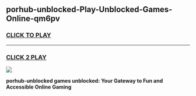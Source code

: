 
## porhub-unblocked-Play-Unblocked-Games-Online-qm6pv
<h3>
<a href="https://premium76.site?title=porhub-unblocked&ref=25A">CLICK TO PLAY</a></h3>
<hr>

<h3>
<a href="https://premium76.site?title=porhub-unblocked&ref=25A">CLICK 2 PLAY</a>
  
</h3>

<a href="https://premium76.site?title=porhub-unblocked&ref=25A"><img src="https://clearcache.store/games.png"></a>


**porhub-unblocked games unblocked: Your Gateway to Fun and Accessible Online Gaming**
